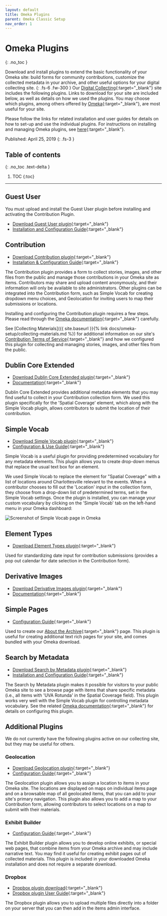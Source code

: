 ```yaml
---
layout: default
title: Omeka Plugins
parent: Omeka Classic Setup
nav_order: 1
---
```


# Omeka Plugins
{: .no_toc }

Download and install plugins to extend the basic functionality of your Omeka site: build forms for community contributions, customize the collected metadata in your archive, and other useful options for your digital collecting site.
{: .fs-6 .fw-300 }
Our [Digital Collecting](http://digitalcollecting.lib.virginia.edu/rally/){:target="_blank"} site includes the following plugins. Links to download for your site are included below, as well as details on how we used the plugins. You may choose which plugins, among others offered by [Omeka](https://omeka.org/classic/plugins/){:target="_blank"}, are most useful for your site.

Please follow the links for related installation and user guides for details on how to set-up and use the individual plugins. For instructions on installing and managing Omeka plugins, see [here](https://omeka.org/classic/docs/Admin/Adding_and_Managing_Plugins/){:target="_blank"}.


Published: April 25, 2019
{: .fs-3 }

## Table of contents
{: .no_toc .text-delta }

1. TOC
{:toc}

---

## Guest User
You must upload and install the Guest User plugin before installing and activating the Contribution Plugin.

- [Download Guest User plugin](https://omeka.org/classic/plugins/GuestUser/){:target="_blank"}
- [Installation and Configuration Guide](https://omeka.org/classic/docs/Plugins/GuestUser/){:target="_blank"}

## Contribution

- [Download Contribution plugin](https://omeka.org/classic/plugins/Contribution/){:target="_blank"}
- [Installation & Configuration Guide](https://omeka.org/classic/docs/Plugins/Contribution/){:target="_blank"}

The Contribution plugin provides a form to collect stories, images, and other files from the public and manage those contributions in your Omeka site as items. Contributors may share and upload content anonymously, and their information will only be available to site administrators. Other plugins can be integrated into the Contribution form, such as Simple Vocab for creating dropdown menu choices, and Geolocation for inviting users to map their submissions or locations.

Installing and configuring the Contribution plugin requires a few steps. Please read through the [Omeka documentation](https://omeka.org/classic/docs/Plugins/Contribution/){:target="_blank"} carefully.

See [Collecting Materials]({{ site.baseurl }}{% link docs/omeka-setup/collecting-materials.md %}) for additional information on our site's [Contribution Terms of Service](http://digitalcollecting.lib.virginia.edu/rally/contribution/terms){:target="_blank"} and how we configured this plugin for collecting and managing stories, images, and other files from the public.

## Dublin Core Extended

- [Download Dublin Core Extended plugin](https://omeka.org/classic/plugins/DublinCoreExtended/){:target="_blank"}
- [Documentation](https://omeka.org/classic/docs/Plugins/DublinCoreExtended/){:target="_blank"}

Dublin Core Extended provides additional metadata elements that you may find useful to collect in your Contribution collection form. We used this plugin specifically for the 'Spatial Coverage' element, which along with the Simple Vocab plugin, allows contributors to submit the location of their contribution.

## Simple Vocab

- [Download Simple Vocab plugin](https://omeka.org/classic/plugins/SimpleVocab/){:target="_blank"}
- [Configuration & Use Guide](https://omeka.org/classic/docs/Plugins/SimpleVocab/){:target="_blank"}

Simple Vocab is a useful plugin for providing predetermined vocabulary for any metadata elements. This plugin allows you to create drop-down menus that replace the usual text box for an element. 

We used Simple Vocab to replace the element for "Spatial Coverage" with a list of locations around Charlottesville relevant to the events. When a contributor chooses to fill out the 'Location' input in the collection form, they choose from a drop-down list of predetermined terms, set in the Simple Vocab settings. Once the plugin is installed, you can manage your custom vocabulary by clicking on the 'Simple Vocab' tab on the left-hand menu in your Omeka dashboard:

![Screenshot of Simple Vocab page in Omeka](https://raw.githubusercontent.com/scholarslab/digital-collect-toolkit/master/assets/images/simple-vocab.png) 

## Element Types

- [Download Element Types plugin](https://omeka.org/classic/plugins/ElementTypes/){:target="_blank"}

Used for standardizing date input for contribution submissions (provides a pop out calendar for date selection in the Contribution form).

## Derivative Images

- [Download Derivative Images plugin](https://omeka.org/classic/plugins/DerivativeImages/){:target="_blank"}
- [Documentation](https://omeka.org/classic/docs/Plugins/DerivativeImages/){:target="_blank"}

## Simple Pages

- [Configuration Guide](https://omeka.org/classic/docs/Plugins/SimplePages/){:target="_blank"}

Used to create our [About the Archive](http://digitalcollecting.lib.virginia.edu/rally/about){:target="_blank"} page. This plugin is useful for creating additional text rich pages for your site, and comes bundled with your Omeka download.

## Search by Metadata

- [Download Search by Metadata plugin](https://omeka.org/classic/plugins/SearchByMetadata/){:target="_blank"}
- [Installation and Configuration Guide](https://omeka.org/classic/docs/Plugins/SearchByMetadata/){:target="_blank"}

The Search by Metadata plugin makes it possible for visitors to your public Omeka site to see a browse page with items that share specific metadata (i.e., all items with 'UVA Rotunda' in the Spatial Coverage field). This plugin works very well with the Simple Vocab plugin for controlling metadata vocabulary. See the related [Omeka documentation](https://omeka.org/classic/docs/Plugins/SearchByMetadata/){:target="_blank"} for details on configuring this plugin.

## Additional Plugins

We do not currently have the following plugins active on our collecting site, but they may be useful for others.

### Geolocation

- [Download Geolocation plugin](https://omeka.org/classic/plugins/Geolocation/){:target="_blank"}
- [Configuration Guide](https://omeka.org/classic/docs/Plugins/Geolocation/){:target="_blank"}

The Geolocation plugin allows you to assign a location to items in your Omeka site. The locations are displayed on maps on individual items page and on a browsable map of all geolocated items, that you can add to your site's primary navigation. This plugin also allows you to add a map to your Contribution form, allowing contributors to select locations on a map to submit with their materials.  

### Exhibit Builder

- [Configuration Guide](https://omeka.org/classic/docs/Plugins/ExhibitBuilder/){:target="_blank"}

The Exhibit Builder plugin allows you to develop online exhibits, or special web pages, that combine items from your Omeka archive and may include narrative text. You may find it useful for creating exhibit pages out of collected materials. This plugin is included in your downloaded Omeka installation and does not require a separate download.

### Dropbox 

- [Dropbox plugin download](https://omeka.org/classic/plugins/Dropbox/){:target="_blank"}
- [Dropbox plugin User Guide](https://omeka.org/classic/docs/Plugins/Dropbox/){:target="_blank"}

The Dropbox plugin allows you to upload multiple files directly into a folder on your server that you can then add in the items admin interface. 